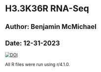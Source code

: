 # H3.3K36R RNA-Seq 
## Author: Benjamin McMichael
## Date: 12-31-2023

[![DOI](https://zenodo.org/badge/737605647.svg)](https://zenodo.org/doi/10.5281/zenodo.10447575)

All R files were run using r/4.1.0.
